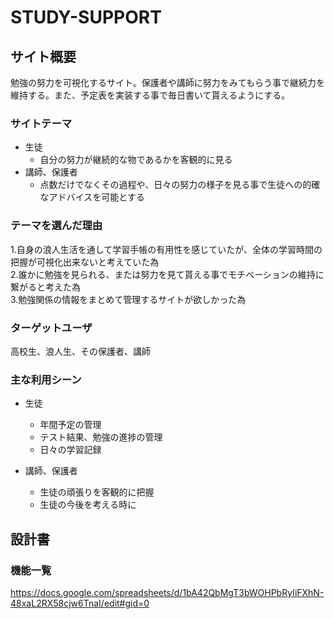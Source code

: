 # STUDY-SUPPORT

## サイト概要
勉強の努力を可視化するサイト。保護者や講師に努力をみてもらう事で継続力を維持する。また、予定表を実装する事で毎日書いて貰えるようにする。  

### サイトテーマ
- 生徒  
    - 自分の努力が継続的な物であるかを客観的に見る  
- 講師、保護者  
    - 点数だけでなくその過程や、日々の努力の様子を見る事で生徒への的確なアドバイスを可能とする  

### テーマを選んだ理由
1.自身の浪人生活を通して学習手帳の有用性を感じていたが、全体の学習時間の把握が可視化出来ないと考えていた為  
2.誰かに勉強を見られる、または努力を見て貰える事でモチベーションの維持に繋がると考えた為  
3.勉強関係の情報をまとめて管理するサイトが欲しかった為  

### ターゲットユーザ
高校生、浪人生、その保護者、講師  

### 主な利用シーン
- 生徒  
    - 年間予定の管理  
    - テスト結果、勉強の進捗の管理  
    - 日々の学習記録  

- 講師、保護者  
    - 生徒の頑張りを客観的に把握  
    - 生徒の今後を考える時に  

## 設計書

### 機能一覧
https://docs.google.com/spreadsheets/d/1bA42QbMgT3bWOHPbRyIiFXhN-48xaL2RX58cjw6TnaI/edit#gid=0


